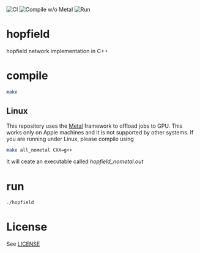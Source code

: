 ![CI](https://github.com/fvalle1/hopfield/workflows/Compile/badge.svg)
![Compile w/o Metal](https://github.com/fvalle1/hopfield/workflows/Compile%20w/o%20Metal/badge.svg)
![Run](https://github.com/fvalle1/hopfield/workflows/Run/badge.svg)

# hopfield
hopfield network implementation in C++

# compile
```bash
make
```

## Linux
This repository uses the [Metal](https://developer.apple.com/metal/) framework to offload jobs to GPU. This works only on Apple machines and it is not supported by other systems. If you are running under Linux, please compile using
```bash
make all_nometal CXX=g++
```

It will ceate an executable called *hopfield_nometal.out*

# run
```bash
./hopfield
```

# License
See [LICENSE](LICENSE)
